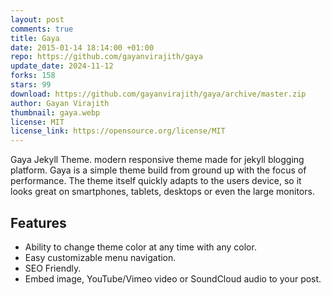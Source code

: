 ```yaml
---
layout: post
comments: true
title: Gaya
date: 2015-01-14 18:14:00 +01:00
repo: https://github.com/gayanvirajith/gaya
update_date: 2024-11-12
forks: 158
stars: 99
download: https://github.com/gayanvirajith/gaya/archive/master.zip
author: Gayan Virajith
thumbnail: gaya.webp
license: MIT
license_link: https://opensource.org/license/MIT
---
```


Gaya Jekyll Theme. modern responsive theme made for jekyll blogging platform. Gaya is a simple theme build from ground up with the focus of performance. The theme itself quickly adapts to the users device, so it looks great on smartphones, tablets, desktops or even the large monitors.

## Features

* Ability to change theme color at any time with any color.
* Easy customizable menu navigation.
* SEO Friendly.
* Embed image, YouTube/Vimeo video or SoundCloud audio to your post.
